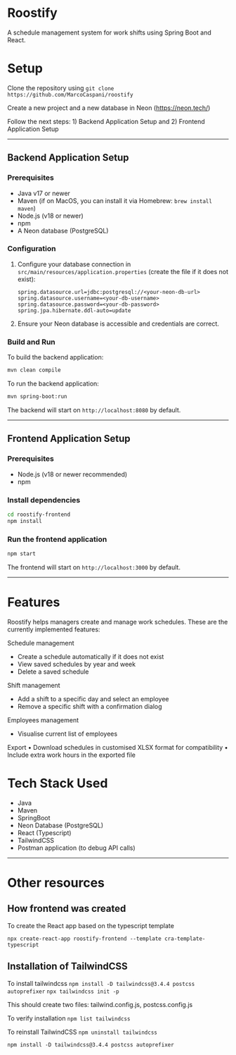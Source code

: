 # Roostify

A schedule management system for work shifts 
using Spring Boot and React.

# Setup

Clone the repository using `git clone https://github.com/MarcoCaspani/roostify `

Create a new project and a new database in Neon (https://neon.tech/)

Follow the next steps: 1) Backend Application Setup and 2) Frontend Application Setup

---

## Backend Application Setup

### Prerequisites
- Java v17 or newer
- Maven (if on MacOS, you can install it via Homebrew: `brew install maven`)
- Node.js (v18 or newer)
- npm
- A Neon database (PostgreSQL)


### Configuration
1. Configure your database connection in `src/main/resources/application.properties` (create the file if it does not exist):
   ```properties
   spring.datasource.url=jdbc:postgresql://<your-neon-db-url>
   spring.datasource.username=<your-db-username>
   spring.datasource.password=<your-db-password>
   spring.jpa.hibernate.ddl-auto=update
   ```
2. Ensure your Neon database is accessible and credentials are correct.

### Build and Run
To build the backend application:
```bash
mvn clean compile
```
To run the backend application:
```bash
mvn spring-boot:run
```
The backend will start on `http://localhost:8080` by default.


---

## Frontend Application Setup

### Prerequisites
- Node.js (v18 or newer recommended)
- npm

### Install dependencies
```bash
cd roostify-frontend
npm install
```

### Run the frontend application
```bash
npm start
```
The frontend will start on `http://localhost:3000` by default.

---

# Features

Roostify helps managers create and manage work schedules.
These are the currently implemented features:

Schedule management
* Create a schedule automatically if it does not exist
* View saved schedules by year and week
* Delete a saved schedule

Shift management
* Add a shift to a specific day and select an employee
* Remove a specific shift with a confirmation dialog

Employees management
* Visualise current list of employees

Export
• Download schedules in customised XLSX format for compatibility
• Include extra work hours in the exported file

# Tech Stack Used

* Java
* Maven
* SpringBoot
* Neon Database (PostgreSQL)
* React (Typescript)
* TailwindCSS
* Postman application (to debug API calls)


---

# Other resources

## How frontend was created
To create the React app based on the typescript template

`npx create-react-app roostify-frontend --template cra-template-typescript`

## Installation of TailwindCSS
To install tailwindcss
`npm install -D tailwindcss@3.4.4 postcss autoprefixer`
`npx tailwindcss init -p`

This should create two files: tailwind.config.js, postcss.config.js

To verify installation
`npm list tailwindcss`

To reinstall TailwindCSS
`npm uninstall tailwindcss`

`npm install -D tailwindcss@3.4.4 postcss autoprefixer`
